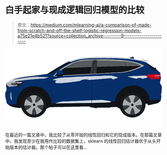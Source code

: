 # 白手起家与现成逻辑回归模型的比较

> 原文：<https://medium.com/mlearning-ai/a-comparison-of-made-from-scratch-and-off-the-shelf-logistic-regression-models-a75e21e4b521?source=collection_archive---------9----------------------->

![](img/86c273f6f5873dcddb44b736cca20a58.png)

在最近的一篇文章中，我比较了从零开始的线性回归和它的现成版本。在那篇文章中，我发现至少在我用作比较的数据集上，sklearn 的线性回归估计器优于从头开始版本的估计器。那个帖子可以在这里看…